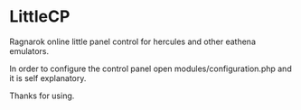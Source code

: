 # LittleCP
Ragnarok online little panel control for hercules and other eathena emulators.

In order to configure the control panel open modules/configuration.php and it is self explanatory.

Thanks for using.

